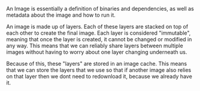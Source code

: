 An Image is essentially a definition of binaries and dependencies, as well as metadata about the image and how to run it. 

An image is made up of layers. Each of these layers are stacked on top of each other to create the final image. Each layer is considered "immutable", meaning that once the layer is created, it cannot be changed or modified in any way. This means that we can reliably share layers between multiple images without having to worry about one layer changing underneath us. 

Because of this, these "layers" are stored in an image cache. This means that we can store the layers that we use so that if another image also relies on that layer then we dont need to redownload it, because we already have it. 